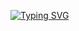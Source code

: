 [![Typing SVG](https://readme-typing-svg.demolab.com/?lines=Hi+there!+👋+I'm+Anto+Jeffrin+G;🎓+An+undergraduate+student+in+AI+ML+💡+🤖&size=50&width=1000&height=150&font=Dancing+Script&color=FFFFFF&background=00000000&center=true&vCenter=true&multiline=true&duration=4000&pause=2000&repeat=true)](https://git.io/typing-svg)
